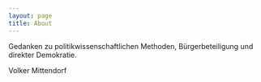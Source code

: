 ```yaml
---
layout: page
title: About
---
```


<p class="message">
  Gedanken zu politikwissenschaftlichen Methoden, Bürgerbeteiligung und direkter Demokratie.
</p>

Volker Mittendorf
